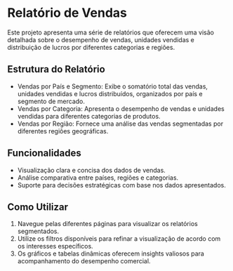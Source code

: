 # Relatório de Vendas
Este projeto apresenta uma série de relatórios que oferecem uma visão detalhada sobre o desempenho de vendas, unidades vendidas e distribuição de lucros por diferentes categorias e regiões.

## Estrutura do Relatório
- Vendas por País e Segmento: Exibe o somatório total das vendas, unidades vendidas e lucros distribuídos, organizados por país e segmento de mercado.
- Vendas por Categoria: Apresenta o desempenho de vendas e unidades vendidas para diferentes categorias de produtos.
- Vendas por Região: Fornece uma análise das vendas segmentadas por diferentes regiões geográficas.

## Funcionalidades
- Visualização clara e concisa dos dados de vendas.
- Análise comparativa entre países, regiões e categorias.
- Suporte para decisões estratégicas com base nos dados apresentados.

## Como Utilizar
1. Navegue pelas diferentes páginas para visualizar os relatórios segmentados.
2. Utilize os filtros disponíveis para refinar a visualização de acordo com os interesses específicos.
3. Os gráficos e tabelas dinâmicas oferecem insights valiosos para acompanhamento do desempenho comercial.
